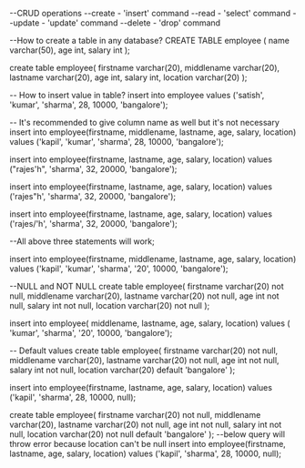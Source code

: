 --CRUD operations
--create - 'insert' command
--read - 'select' command
--update - 'update' command
--delete - 'drop' command

--How to create a table in any database?
CREATE TABLE employee
(
name varchar(50),
age int,
salary int
);

create table employee(
firstname varchar(20),
middlename varchar(20),
lastname varchar(20),
age int,
salary int,
location varchar(20)
);


-- How to insert value in table?
insert into employee values ('satish', 'kumar', 'sharma', 28, 10000, 'bangalore');

-- It's recommended to give column name as well but it's not necessary
insert into employee(firstname, middlename, lastname, age, salary, location) values ('kapil', 'kumar', 'sharma', 28, 10000, 'bangalore');

insert into employee(firstname, lastname, age, salary, location) values ("rajes'h", 'sharma', 32, 20000, 'bangalore');

insert into employee(firstname, lastname, age, salary, location) values ('rajes"h', 'sharma', 32, 20000, 'bangalore');

insert into employee(firstname, lastname, age, salary, location) values ('rajes/'h', 'sharma', 32, 20000, 'bangalore');

--All above three statements will work;

insert into employee(firstname, middlename, lastname, age, salary, location) values ('kapil', 'kumar', 'sharma', '20', 10000, 'bangalore');


--NULL and NOT NULL
create table employee(
firstname varchar(20) not null,
middlename varchar(20),
lastname varchar(20) not null,
age int not null,
salary int not null,
location varchar(20) not null
);

insert into employee( middlename, lastname, age, salary, location) values ( 'kumar', 'sharma', '20', 10000, 'bangalore');


-- Default values
create table employee(
firstname varchar(20) not null,
middlename varchar(20),
lastname varchar(20) not null,
age int not null,
salary int not null,
location varchar(20) default 'bangalore'
);

insert into employee(firstname, lastname, age, salary, location) values ('kapil', 'sharma', 28, 10000, null);

create table employee(
firstname varchar(20) not null,
middlename varchar(20),
lastname varchar(20) not null,
age int not null,
salary int not null,
location varchar(20) not null default 'bangalore'
);
--below query will throw error because location can't be null
insert into employee(firstname, lastname, age, salary, location) values ('kapil', 'sharma', 28, 10000, null);
